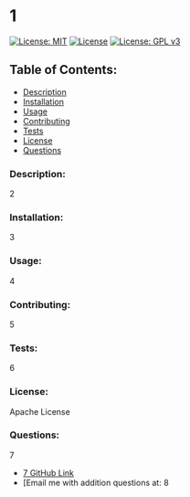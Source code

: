 
# 1
[![License: MIT](https://img.shields.io/badge/License-MIT-yellow.svg)](https://opensource.org/licenses/MIT)
[![License](https://img.shields.io/badge/License-Apache%202.0-blue.svg)](https://opensource.org/licenses/Apache-2.0)
[![License: GPL v3](https://img.shields.io/badge/License-GPLv3-blue.svg)](https://www.gnu.org/licenses/gpl-3.0)
## Table of Contents:
- [Description](###Description)
- [Installation](###Installation)
- [Usage](###Usage)
- [Contributing](###Contributing)
- [Tests](###Tests)
- [License](###License)
- [Questions](###Questions)

### Description:
2
### Installation:
3
### Usage: 
4
### Contributing: 
5
### Tests: 
6
### License: 
Apache License
### Questions:
7
* [7 GitHub Link](http://github.com/7)
* [Email me with addition questions at: 8
